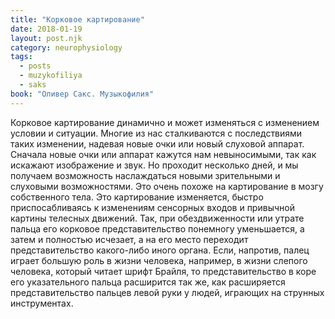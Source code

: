 ```yaml
---
title: "Корковое картирование"
date: 2018-01-19
layout: post.njk
category: neurophysiology
tags:
  - posts
  - muzykofiliya
  - saks
book: "Оливер Сакс. Музыкофилия"
---
```


Корковое картирование динамично и может изменяться с изменением условии и ситуации. Многие из нас сталкиваются с последствиями таких изменении, надевая новые очки или новый слуховой аппарат. Сначала новые очки или аппарат кажутся нам невыносимыми, так как искажают изображение и звук. Но проходит несколько дней, и мы получаем возможность наслаждаться новыми зрительными и слуховыми возможностями. Это очень похоже на картирование в мозгу собственного тела. Это картирование изменяется, быстро приспосабливаясь к изменениям сенсорных входов и привычной картины телесных движений. Так, при обездвиженности или утрате пальца его корковое представительство понемногу уменьшается, а затем и полностью исчезает, а на его место переходит представительство какого-либо иного органа. Если, напротив, палец играет большую роль в жизни человека, например, в жизни слепого человека, который читает шрифт Брайля, то представительство в коре его указательного пальца расширится так же, как расширяется представительство пальцев левой руки у людей, играющих на струнных инструментах.

